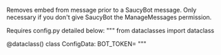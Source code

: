 Removes embed from message prior to a SaucyBot message. Only necessary if you don't give SaucyBot the ManageMessages permission.

Requires config.py detailed below:
"""
from dataclasses import dataclass

@dataclass()
class ConfigData:
    BOT_TOKEN=
"""